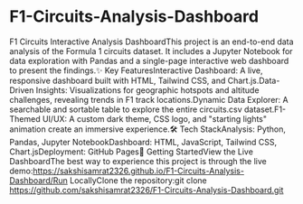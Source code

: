 # F1-Circuits-Analysis-Dashboard
F1 Circuits Interactive Analysis DashboardThis project is an end-to-end data analysis of the Formula 1 circuits dataset. It includes a Jupyter Notebook for data exploration with Pandas and a single-page interactive web dashboard to present the findings.✨ Key FeaturesInteractive Dashboard: A live, responsive dashboard built with HTML, Tailwind CSS, and Chart.js.Data-Driven Insights: Visualizations for geographic hotspots and altitude challenges, revealing trends in F1 track locations.Dynamic Data Explorer: A searchable and sortable table to explore the entire circuits.csv dataset.F1-Themed UI/UX: A custom dark theme, CSS logo, and "starting lights" animation create an immersive experience.🛠️ Tech StackAnalysis: Python, Pandas, Jupyter NotebookDashboard: HTML, JavaScript, Tailwind CSS, Chart.jsDeployment: GitHub Pages🚀 Getting StartedView the Live DashboardThe best way to experience this project is through the live demo:https://sakshisamrat2326.github.io/F1-Circuits-Analysis-Dashboard/Run LocallyClone the repository:git clone https://github.com/sakshisamrat2326/F1-Circuits-Analysis-Dashboard.git
